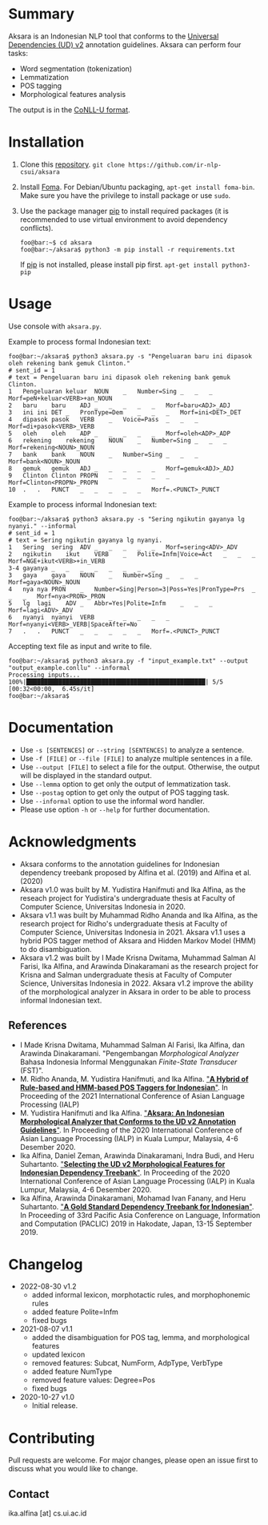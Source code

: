 # Summary

Aksara is an Indonesian NLP tool that conforms to the [Universal Dependencies (UD) v2](https://universaldependencies.org/) annotation guidelines. Aksara can perform four tasks:
* Word segmentation (tokenization)
* Lemmatization
* POS tagging
* Morphological features analysis

The output is in the [CoNLL-U format](https://universaldependencies.org/format.html).

# Installation

1. Clone this [repository](https://github.com/ir-nlp-csui/aksara). `git clone https://github.com/ir-nlp-csui/aksara`

1. Install [Foma](https://fomafst.github.io/). For Debian/Ubuntu packaging, `apt-get install foma-bin`. Make sure you have the privilege to install package or use `sudo`.

1. Use the package manager [pip](https://pip.pypa.io/en/stable/) to install required packages (it is recommended to use virtual environment to avoid dependency conflicts).

    ```console
    foo@bar:~$ cd aksara
    foo@bar:~/aksara$ python3 -m pip install -r requirements.txt
    ```

    If [pip](https://pip.pypa.io/en/stable/) is not installed, please install pip first. `apt-get install python3-pip`

# Usage

Use console with `aksara.py`.

Example to process formal Indonesian text:
```console
foo@bar:~/aksara$ python3 aksara.py -s "Pengeluaran baru ini dipasok oleh rekening bank gemuk Clinton."
# sent_id = 1
# text = Pengeluaran baru ini dipasok oleh rekening bank gemuk Clinton.
1	Pengeluaran	keluar	NOUN	_	Number=Sing	_	_	_	Morf=peN+keluar<VERB>+an_NOUN
2	baru	baru	ADJ	_	_	_	_	_	Morf=baru<ADJ>_ADJ
3	ini	ini	DET	_	PronType=Dem	_	_	_	Morf=ini<DET>_DET
4	dipasok	pasok	VERB	_	Voice=Pass	_	_	_	Morf=di+pasok<VERB>_VERB
5	oleh	oleh	ADP	_	_	_	_	_	Morf=oleh<ADP>_ADP
6	rekening	rekening	NOUN	_	Number=Sing	_	_	_	Morf=rekening<NOUN>_NOUN
7	bank	bank	NOUN	_	Number=Sing	_	_	_	Morf=bank<NOUN>_NOUN
8	gemuk	gemuk	ADJ	_	_	_	_	_	Morf=gemuk<ADJ>_ADJ
9	Clinton	Clinton	PROPN	_	_	_	_	_	Morf=Clinton<PROPN>_PROPN
10	.	.	PUNCT	_	_	_	_	_	Morf=.<PUNCT>_PUNCT

```

Example to process informal Indonesian text:
```console
foo@bar:~/aksara$ python3 aksara.py -s "Sering ngikutin gayanya lg nyanyi." --informal
# sent_id = 1
# text = Sering ngikutin gayanya lg nyanyi.
1	Sering	sering	ADV	_	_	_	_	_	Morf=sering<ADV>_ADV
2	ngikutin	ikut	VERB	_	Polite=Infm|Voice=Act	_	_	_	Morf=NGE+ikut<VERB>+in_VERB
3-4	gayanya	_	_	_	_	_	_	_	_
3	gaya	gaya	NOUN	_	Number=Sing	_	_	_	Morf=gaya<NOUN>_NOUN
4	nya	nya	PRON	_	Number=Sing|Person=3|Poss=Yes|PronType=Prs	_	_	_	Morf=nya<PRON>_PRON
5	lg	lagi	ADV	_	Abbr=Yes|Polite=Infm	_	_	_	Morf=lagi<ADV>_ADV
6	nyanyi	nyanyi	VERB	_	_	_	_	_	Morf=nyanyi<VERB>_VERB|SpaceAfter=No
7	.	.	PUNCT	_	_	_	_	_	Morf=.<PUNCT>_PUNCT

```

Accepting text file as input and write to file.

```console
foo@bar:~/aksara$ python3 aksara.py -f "input_example.txt" --output "output_example.conllu" --informal
Processing inputs...
100%|██████████████████████████████████████████████████| 5/5 [00:32<00:00,  6.45s/it]
foo@bar:~/aksara$
```

# Documentation

* Use `-s [SENTENCES]` or `--string [SENTENCES]` to analyze a sentence.
* Use `-f [FILE]` or `--file [FILE]` to analyze multiple sentences in a file.
* Use  `--output [FILE]` to select a file for the output. Otherwise, the output will be displayed in the standard output. 
* Use `--lemma` option to get only the output of lemmatization task.
* Use `--postag` option to get only the output of POS tagging task.
* Use `--informal` option to use the informal word handler.
* Please use option `-h` or `--help` for further documentation.

# Acknowledgments
* Aksara conforms to the annotation guidelines for Indonesian dependency treebank proposed by Alfina et al. (2019) and Alfina et al. (2020)
* Aksara v1.0 was built by M. Yudistira Hanifmuti and Ika Alfina, as the reseach project for Yudistira's undergraduate thesis at Faculty of Computer Science, Universitas Indonesia in 2020.
* Aksara v1.1 was built by Muhammad Ridho Ananda and Ika Alfina, as the research project for Ridho's undergraduate thesis at Faculty of Computer Science, Universitas Indonesia in 2021. Aksara v1.1 uses a hybrid POS tagger method of Aksara and Hidden Markov Model (HMM) to do disambiguation.
* Aksara v1.2 was built by I Made Krisna Dwitama, Muhammad Salman Al Farisi, Ika Alfina, and Arawinda Dinakaramani as the research project for Krisna and Salman undergraduate thesis at Faculty of Computer Science, Universitas Indonesia in 2022. Aksara v1.2 improve the ability of the morphological analyzer in Aksara in order to be able to process informal Indonesian text.

## References
* I Made Krisna Dwitama, Muhammad Salman Al Farisi, Ika Alfina, dan Arawinda Dinakaramani. "Pengembangan _Morphological Analyzer_ Bahasa Indonesia Informal Menggunakan _Finite-State Transducer_ (FST)".
* M. Ridho Ananda, M. Yudistira Hanifmuti, and Ika Alfina. ["**A Hybrid of Rule-based and HMM-based POS Taggers for Indonesian**"](https://ieeexplore.ieee.org/abstract/document/9675180). In Proceeding of the 2021 International Conference of Asian Language Processing (IALP)   
* M. Yudistira Hanifmuti and Ika Alfina. ["**Aksara: An Indonesian Morphological Analyzer that Conforms to the UD v2 Annotation Guidelines**"](https://ieeexplore.ieee.org/document/9310490). In Proceeding of the 2020 International Conference of Asian Language Processing (IALP)  in Kuala Lumpur, Malaysia, 4-6 Desember 2020.
* Ika Alfina, Daniel Zeman, Arawinda Dinakaramani, Indra Budi, and Heru Suhartanto. ["**Selecting the UD v2 Morphological Features for Indonesian Dependency Treebank**"](https://ieeexplore.ieee.org/document/9310513). In Proceeding of the 2020 International Conference of Asian Language Processing (IALP)  in Kuala Lumpur, Malaysia, 4-6 Desember 2020.
* Ika Alfina, Arawinda Dinakaramani, Mohamad Ivan Fanany, and Heru Suhartanto. ["**A Gold Standard Dependency Treebank for Indonesian**"](https://waseda.repo.nii.ac.jp/?action=repository_action_common_download&item_id=48059&item_no=1&attribute_id=101&file_no=1). In  Proceeding of 33rd Pacific Asia Conference on Language, Information and Computation (PACLIC) 2019 in Hakodate, Japan, 13-15 September 2019. 


# Changelog
* 2022-08-30 v1.2
  * added informal lexicon, morphotactic rules, and morphophonemic rules
  * added feature Polite=Infm
  * fixed bugs
* 2021-08-07 v1.1
  * added the disambiguation for POS tag, lemma, and morphological features
  * updated lexicon
  * removed features: Subcat, NumForm, AdpType, VerbType
  * added feature NumType
  * removed feature values: Degree=Pos
  * fixed bugs
* 2020-10-27 v1.0
  * Initial release.
    

# Contributing

Pull requests are welcome. For major changes, please open an issue first to discuss what you would like to change.

## Contact
ika.alfina [at] cs.ui.ac.id
